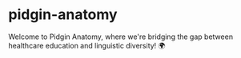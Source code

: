 # pidgin-anatomy
Welcome to Pidgin Anatomy, where we're bridging the gap between healthcare education and linguistic diversity! 🌍
